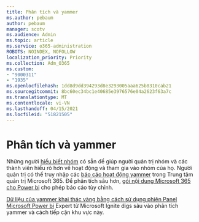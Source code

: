 ```yaml
---
title: Phân tích và yammer
ms.author: pebaum
author: pebaum
manager: scotv
ms.audience: Admin
ms.topic: article
ms.service: o365-administration
ROBOTS: NOINDEX, NOFOLLOW
localization_priority: Priority
ms.collection: Adm_O365
ms.custom:
- "9000311"
- "1935"
ms.openlocfilehash: 1dd8d9dd394293d8e3293005aaa625b8310cab21
ms.sourcegitcommit: 8bc60ec34bc1e40685e3976576e04a2623f63a7c
ms.translationtype: MT
ms.contentlocale: vi-VN
ms.lasthandoff: 04/15/2021
ms.locfileid: "51821505"
---
```

# <a name="analytics-and-yammer"></a>Phân tích và yammer

Những người [hiểu biết nhóm](https://support.office.com/article/view-group-insights-in-yammer-73f9fa6d-d442-4f25-9194-d5317c9328ab) có sẵn để giúp người quản trị nhóm và các thành viên hiểu rõ hơn về hoạt động và tham gia vào nhóm của họ. Người quản trị có thể truy nhập các [báo cáo hoạt động yammer](https://docs.microsoft.com/microsoft-365/admin/activity-reports/yammer-activity-report) trong Trung tâm quản trị Microsoft 365. Để phân tích sâu hơn, [gói nội dung Microsoft 365 cho Power bi](https://docs.microsoft.com/microsoft-365/admin/usage-analytics/enable-usage-analytics) cho phép báo cáo tùy chỉnh.

[Dữ liệu của yammer khai thác vàng bằng cách sử dụng phiên Panel Microsoft Power bi](https://aka.ms/MiningYammerDataIgnite2017) Expert từ Microsoft Ignite digs sâu vào phân tích yammer và cách tiếp cận khu vực này.
